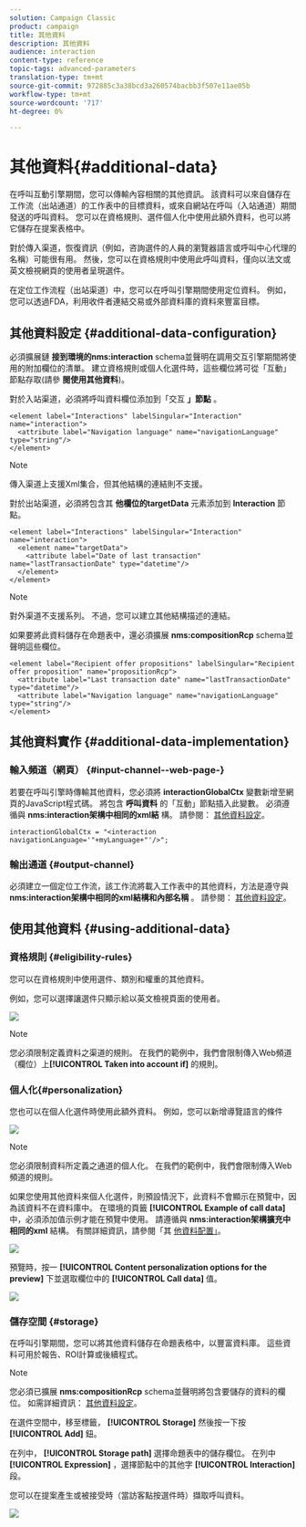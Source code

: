 ```yaml
---
solution: Campaign Classic
product: campaign
title: 其他資料
description: 其他資料
audience: interaction
content-type: reference
topic-tags: advanced-parameters
translation-type: tm+mt
source-git-commit: 972885c3a38bcd3a260574bacbb3f507e11ae05b
workflow-type: tm+mt
source-wordcount: '717'
ht-degree: 0%

---
```



# 其他資料{#additional-data}

在呼叫互動引擎期間，您可以傳輸內容相關的其他資訊。 該資料可以來自儲存在工作流（出站通道）的工作表中的目標資料，或來自網站在呼叫（入站通道）期間發送的呼叫資料。 您可以在資格規則、選件個人化中使用此額外資料，也可以將它儲存在提案表格中。

對於傳入渠道，恢復資訊（例如，咨詢選件的人員的瀏覽器語言或呼叫中心代理的名稱）可能很有用。 然後，您可以在資格規則中使用此呼叫資料，僅向以法文或英文檢視網頁的使用者呈現選件。

在定位工作流程（出站渠道）中，您可以在呼叫引擎期間使用定位資料。 例如，您可以透過FDA，利用收件者連結交易或外部資料庫的資料來豐富目標。

## 其他資料設定 {#additional-data-configuration}

必須擴展鏈 **接到環境的nms:interaction** schema並聲明在調用交互引擎期間將使用的附加欄位的清單。 建立資格規則或個人化選件時，這些欄位將可從「互動」節點存取(請參 **閱使用其他資料**[](#using-additional-data))。

對於入站渠道，必須將呼叫資料欄位添加到「交互 **」節點** 。

```
<element label="Interactions" labelSingular="Interaction" name="interaction">
  <attribute label="Navigation language" name="navigationLanguage" type="string"/>
</element>
```

>[!NOTE]
>
>傳入渠道上支援Xml集合，但其他結構的連結則不支援。

對於出站渠道，必須將包含其 **他欄位的targetData** 元素添加到 **Interaction** 節點。

```
<element label="Interactions" labelSingular="Interaction" name="interaction">
  <element name="targetData">
    <attribute label="Date of last transaction" name="lastTransactionDate" type="datetime"/>
  </element>
</element>
```

>[!NOTE]
>
>對外渠道不支援系列。 不過，您可以建立其他結構描述的連結。

如果要將此資料儲存在命題表中，還必須擴展 **nms:compositionRcp** schema並聲明這些欄位。

```
<element label="Recipient offer propositions" labelSingular="Recipient offer proposition" name="propositionRcp">
  <attribute label="Last transaction date" name="lastTransactionDate" type="datetime"/>
  <attribute label="Navigation language" name="navigationLanguage" type="string"/>
</element>
```

## 其他資料實作 {#additional-data-implementation}

### 輸入頻道（網頁） {#input-channel--web-page-}

若要在呼叫引擎時傳輸其他資料，您必須將 **interactionGlobalCtx** 變數新增至網頁的JavaScript程式碼。 將包含 **呼叫資料** 的「互動」節點插入此變數。 必須遵循與 **nms:interaction架構中相同的xml結** 構。 請參閱： [其他資料設定](#additional-data-configuration)。

```
interactionGlobalCtx = "<interaction navigationLanguage='"+myLanguage+"'/>";
```

### 輸出通道 {#output-channel}

必須建立一個定位工作流，該工作流將載入工作表中的其他資料，方法是遵守與 **nms:interaction架構中相同的xml結構和內部名稱** 。 請參閱： [其他資料設定](#additional-data-configuration)。

## 使用其他資料 {#using-additional-data}

### 資格規則 {#eligibility-rules}

您可以在資格規則中使用選件、類別和權重的其他資料。

例如，您可以選擇讓選件只顯示給以英文檢視頁面的使用者。

![](assets/ita_calldata_query.png)

>[!NOTE]
>
>您必須限制定義資料之渠道的規則。 在我們的範例中，我們會限制傳入Web頻道（欄位）上&#x200B;**[!UICONTROL Taken into account if]** 的規則。

### 個人化{#personalization}

您也可以在個人化選件時使用此額外資料。 例如，您可以新增導覽語言的條件

![](assets/ita_calldata_perso.png)

>[!NOTE]
>
>您必須限制資料所定義之通道的個人化。 在我們的範例中，我們會限制傳入Web頻道的規則。

如果您使用其他資料來個人化選件，則預設情況下，此資料不會顯示在預覽中，因為該資料不在資料庫中。 在環境的頁籤 **[!UICONTROL Example of call data]** 中，必須添加值示例才能在預覽中使用。 請遵循與 **nms:interaction架構擴充中相同的xml** 結構。 有關詳細資訊，請參閱「其 [他資料配置」](#additional-data-configuration)。

![](assets/ita_calldata_preview.png)

預覽時，按一 **[!UICONTROL Content personalization options for the preview]** 下並選取欄位中的 **[!UICONTROL Call data]** 值。

![](assets/ita_calldata_preview2.png)

### 儲存空間 {#storage}

在呼叫引擎期間，您可以將其他資料儲存在命題表格中，以豐富資料庫。 這些資料可用於報告、ROI計算或後續程式。

>[!NOTE]
>
>您必須已擴展 **nms:compositionRcp** schema並聲明將包含要儲存的資料的欄位。 如需詳細資訊： [其他資料設定](#additional-data-configuration)。

在選件空間中，移至標籤， **[!UICONTROL Storage]** 然後按一下按 **[!UICONTROL Add]** 鈕。

在列中， **[!UICONTROL Storage path]** 選擇命題表中的儲存欄位。 在列中 **[!UICONTROL Expression]** ，選擇節點中的其他字 **[!UICONTROL Interaction]** 段。

您可以在提案產生或被接受時（當訪客點按選件時）擷取呼叫資料。

![](assets/ita_calldata_storage.png)

